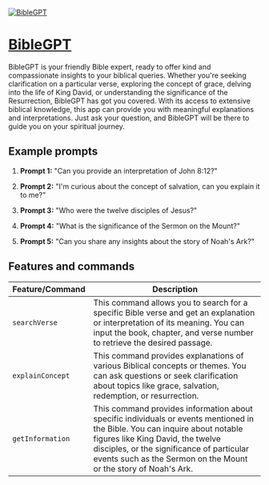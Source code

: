 [![BibleGPT](https://files.oaiusercontent.com/file-Z6bt6QyyfdC3TKApV54tyhv1?se=2123-10-13T21%3A36%3A40Z&sp=r&sv=2021-08-06&sr=b&rscc=max-age%3D31536000%2C%20immutable&rscd=attachment%3B%20filename%3D26d7f8b6-a982-4fc7-8cf5-ce7735872a2b.png&sig=BavgF%2BFedWvXrUbJEZHHT2xiQna%2BRApWMO5wOQDAwPE%3D)](https://chat.openai.com/g/g-N5uYjBYb9-biblegpt)

# [BibleGPT](https://chat.openai.com/g/g-N5uYjBYb9-biblegpt)

BibleGPT is your friendly Bible expert, ready to offer kind and compassionate insights to your biblical queries. Whether you're seeking clarification on a particular verse, exploring the concept of grace, delving into the life of King David, or understanding the significance of the Resurrection, BibleGPT has got you covered. With its access to extensive biblical knowledge, this app can provide you with meaningful explanations and interpretations. Just ask your question, and BibleGPT will be there to guide you on your spiritual journey.

## Example prompts

1. **Prompt 1:** "Can you provide an interpretation of John 8:12?"

2. **Prompt 2:** "I'm curious about the concept of salvation, can you explain it to me?"

3. **Prompt 3:** "Who were the twelve disciples of Jesus?"

4. **Prompt 4:** "What is the significance of the Sermon on the Mount?"

5. **Prompt 5:** "Can you share any insights about the story of Noah's Ark?"

## Features and commands

| Feature/Command | Description |
| --- | --- |
| `searchVerse` | This command allows you to search for a specific Bible verse and get an explanation or interpretation of its meaning. You can input the book, chapter, and verse number to retrieve the desired passage. |
| `explainConcept` | This command provides explanations of various Biblical concepts or themes. You can ask questions or seek clarification about topics like grace, salvation, redemption, or resurrection. |
| `getInformation` | This command provides information about specific individuals or events mentioned in the Bible. You can inquire about notable figures like King David, the twelve disciples, or the significance of particular events such as the Sermon on the Mount or the story of Noah's Ark. |